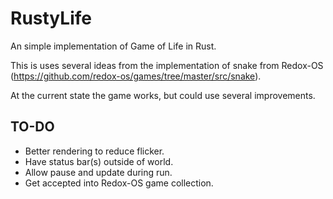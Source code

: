 # RustyLife
An simple implementation of Game of Life in Rust.

This is uses several ideas from the implementation of snake from Redox-OS (https://github.com/redox-os/games/tree/master/src/snake).

At the current state the game works, but could use several improvements.

## TO-DO

- Better rendering to reduce flicker.
- Have status bar(s) outside of world.
- Allow pause and update during run.
- Get accepted into Redox-OS game collection.


